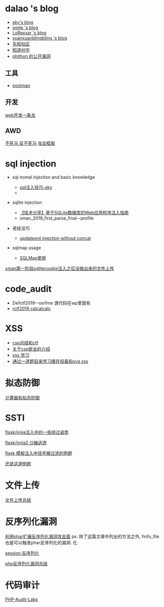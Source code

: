 # dalao 's blog 

- [sky's blog](https://skysec.top/)
- [smile 's blog](https://www.smi1e.top/)
- [LoRexxar 's blog](https://lorexxar.cn/)
- [xuanxuanblingbling 's blog](https://xuanxuanblingbling.github.io/)
- [先知社区](https://xz.aliyun.com/)
- [知道创宇](https://blog.knownsec.com/)
- [phithon 的公开漏洞](https://bugs.leavesongs.com/)

## 工具
- [postman](https://learning.getpostman.com/docs/postman/sending_api_requests/generate_code_snippets/)


## 开发
[web开发一条龙](https://github.com/wx-chevalier/Web-Series)

## AWD
[不死马 反不死马](https://github.com/admintony/Prepare-for-AWD)
[攻击框架](https://github.com/Ares-X/AWD-Predator-Framework)

# sql injection

- sql nomal injection and basic knowledge
  - [sql注入技巧-sky](https://skysec.top/2017/07/19/sql%E6%B3%A8%E5%85%A5%E7%9A%84%E4%B8%80%E4%BA%9B%E6%8A%80%E5%B7%A7%E5%8E%9F%E7%90%86/#%E5%89%8D%E8%A8%80)
  - 
- sqlite injection
  - [【技术分享】基于SQLite数据库的Web应用程序注入指南](https://www.anquanke.com/post/id/85552)
  - xman_2019_first_parse_final--profile
- 奇技淫巧
  - [updatexml injection without concat](https://xz.aliyun.com/t/2160)

- sqlmap usage
  - [SQLMap使用](https://joner11234.github.io/2019/04/08/SQLMap%E4%BD%BF%E7%94%A8/)

[xman第一阶段sqlitecookie注入之后没做出来的文件上传](https://github.com/mdsnins/ctf-writeups/blob/master/2019/Insomnihack%202019/l33t-hoster/l33t-hoster.md)

# code_audit

- De1ctf2019--ssrfme 源代码在wp里面有
- [rctf2019 calcalcalc](https://github.com/CTFTraining/rctf_2019_calcalcalc)

# XSS 

- [csp总结和ctf](https://mp.weixin.qq.com/s?__biz=MzU1MzE3Njg2Mw==&mid=2247484861&idx=1&sn=8edcacdf05a4598a5515ecff21a6b0f4&chksm=fbf79fcdcc8016dbdca8a82b305e006f9ceb6c418f21fc43c5546257285a741356f8c0cb6c3d&mpshare=1&scene=23&srcid=0309dM3wJyoBacRyDSYQhg2X#rd)
- [关于csp挺全的介绍](https://juejin.im/post/5aa115466fb9a028e11f8859)
- [xss 学习](https://wizardforcel.gitbooks.io/xss-naxienian/content/)
- [通过一道题目来学习缓存投毒和svg xss](https://www.smi1e.top/%e9%80%9a%e8%bf%87%e4%b8%80%e9%81%93%e9%a2%98%e4%ba%86%e8%a7%a3%e7%bc%93%e5%ad%98%e6%8a%95%e6%af%92%e5%92%8csvg-xss/)

# 拟态防御

[计算器和拟态防御](https://xz.aliyun.com/t/5953)

# SSTI

[flask/jinjia注入中的一些绕过姿势](https://p0sec.net/index.php/archives/120/)

[flask/jinjia2 沙箱逃逸](https://www.kingkk.com/2018/06/Flask-Jinja2-SSTI-python-%E6%B2%99%E7%AE%B1%E9%80%83%E9%80%B8/)

[flask 模板注入中括号被过滤的例题](https://medium.com/bugbountywriteup/tokyowesterns-ctf-4th-2018-writeup-part-3-1c8510dfad3f)

[还是这道例题](https://eviloh.github.io/2018/09/03/TokyoWesterns-2018-shrine-writeup/)

# 文件上传

[文件上传总结](https://www.xmsec.cc/file-upload/#user.ini-%E9%85%8D%E7%BD%AE%E6%96%87%E4%BB%B6)

# 反序列化漏洞

[利用phar扩展反序列化漏洞攻击面](https://paper.seebug.org/680/)
ps: 除了这篇文章中列出的方法之外, finfo_file也是可以触发phar反序列化的漏洞.
化

[session 反序列化](https://blog.spoock.com/2016/10/16/php-serialize-problem/)

[php反序列化漏洞总结](http://www.91ri.org/15925.html)

# 代码审计
[PHP-Audit-Labs](https://github.com/hongriSec/PHP-Audit-Labs)
